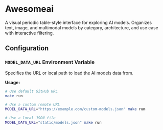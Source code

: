 # Awesomeai

A visual periodic table-style interface for exploring AI models. Organizes text, image, and multimodal models by category, architecture, and use case with interactive filtering.

## Configuration

### `MODEL_DATA_URL` Environment Variable

Specifies the URL or local path to load the AI models data from.

**Usage:**
```bash
# Use default GitHub URL
make run

# Use a custom remote URL
MODEL_DATA_URL="https://example.com/custom-models.json" make run

# Use a local JSON file
MODEL_DATA_URL="static/models.json" make run

